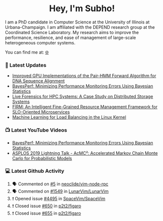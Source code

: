 <h1 align="center">Hey, I'm Subho!</h1>

I am a PhD candidate in Computer Science at the University of Illinois at Urbana-Champaign. I am affiliated with the
DEPEND research group at the Coordinated Science Laboratory. My research aims to improve the performance, resilience,
and ease of management of large-scale heterogeneous computer systems.

You can find me at: [🌐]

### 📕 Latest Updates
<!-- BLOG:START -->
- [Improved GPU Implementations of the Pair-HMM Forward Algorithm for DNA Sequence Alignment](https://ssbaner2.cs.illinois.edu/publications/iccd2021/)
- [BayesPerf: Minimizing Performance Monitoring Errors Using Bayesian Statistics](https://ssbaner2.cs.illinois.edu/publications/asplos2021/)
- [Live Forensics for HPC Systems: A Case Study on Distributed Storage Systems](https://ssbaner2.cs.illinois.edu/publications/sc2020/)
- [FIRM: An Intelligent Fine-Grained Resource Management Framework for SLO-Oriented Microservices](https://ssbaner2.cs.illinois.edu/publications/osdi2020/)
- [Machine Learning for Load Balancing in the Linux Kernel](https://ssbaner2.cs.illinois.edu/publications/apsys2020/)
<!-- BLOG:END -->

### 📺 Latest YouTube Videos
<!-- YOUTUBE:START -->
- [BayesPerf: Minimizing Performance Monitoring Errors Using Bayesian Statistics](https://www.youtube.com/watch?v=Y3d8Vu8g-Rw)
- [ASPLOS 2019 Lightning Talk - AcMC²: Accelerated Markov Chain Monte Carlo for Probabilistic Models](https://www.youtube.com/watch?v=3l_ZuBkZjJk)
<!-- YOUTUBE:END -->

### 💻 Latest Github Activity
<!--START_SECTION:activity-->
1. 🗣 Commented on [#5](https://github.com/neoclide/vim-node-rpc/issues/5) in [neoclide/vim-node-rpc](https://github.com/neoclide/vim-node-rpc)
2. 🗣 Commented on [#1549](https://github.com/LunarVim/LunarVim/issues/1549) in [LunarVim/LunarVim](https://github.com/LunarVim/LunarVim)
3. ❗️ Opened issue [#4495](https://github.com/SpaceVim/SpaceVim/issues/4495) in [SpaceVim/SpaceVim](https://github.com/SpaceVim/SpaceVim)
4. ❗️ Closed issue [#650](https://github.com/p2t2/figaro/issues/650) in [p2t2/figaro](https://github.com/p2t2/figaro)
5. ❗️ Closed issue [#655](https://github.com/p2t2/figaro/issues/655) in [p2t2/figaro](https://github.com/p2t2/figaro)
<!--END_SECTION:activity-->

[🌐]: https://ssbaner2.cs.illinois.edu/
